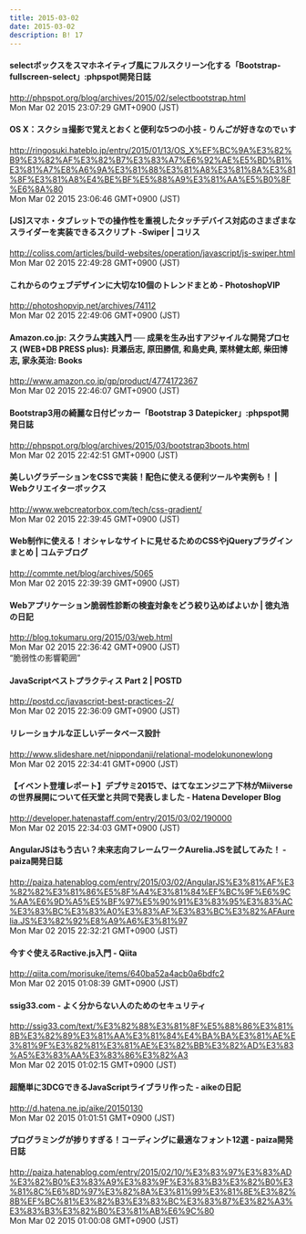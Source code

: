 ```yaml
---
title: 2015-03-02
date: 2015-03-02
description: B! 17
---
```


#### selectボックスをスマホネイティブ風にフルスクリーン化する「Bootstrap-fullscreen-select」:phpspot開発日誌
http://phpspot.org/blog/archives/2015/02/selectbootstrap.html<br>
Mon Mar 02 2015 23:07:29 GMT+0900 (JST)<br>


#### OS X：スクショ撮影で覚えとおくと便利な5つの小技 - りんごが好きなのでぃす
http://ringosuki.hateblo.jp/entry/2015/01/13/OS_X%EF%BC%9A%E3%82%B9%E3%82%AF%E3%82%B7%E3%83%A7%E6%92%AE%E5%BD%B1%E3%81%A7%E8%A6%9A%E3%81%88%E3%81%A8%E3%81%8A%E3%81%8F%E3%81%A8%E4%BE%BF%E5%88%A9%E3%81%AA%E5%B0%8F%E6%8A%80<br>
Mon Mar 02 2015 23:06:46 GMT+0900 (JST)<br>


####   [JS]スマホ・タブレットでの操作性を重視したタッチデバイス対応のさまざまなスライダーを実装できるスクリプト -Swiper | コリス
http://coliss.com/articles/build-websites/operation/javascript/js-swiper.html<br>
Mon Mar 02 2015 22:49:28 GMT+0900 (JST)<br>


#### これからのウェブデザインに大切な10個のトレンドまとめ - PhotoshopVIP
http://photoshopvip.net/archives/74112<br>
Mon Mar 02 2015 22:49:06 GMT+0900 (JST)<br>


#### Amazon.co.jp: スクラム実践入門 ── 成果を生み出すアジャイルな開発プロセス (WEB+DB PRESS plus): 貝瀬岳志, 原田勝信, 和島史典, 栗林健太郎, 柴田博志, 家永英治: Books
http://www.amazon.co.jp/gp/product/4774172367<br>
Mon Mar 02 2015 22:46:07 GMT+0900 (JST)<br>


#### Bootstrap3用の綺麗な日付ピッカー「Bootstrap 3 Datepicker」:phpspot開発日誌
http://phpspot.org/blog/archives/2015/03/bootstrap3boots.html<br>
Mon Mar 02 2015 22:42:51 GMT+0900 (JST)<br>


#### 美しいグラデーションをCSSで実装！配色に使える便利ツールや実例も！ | Webクリエイターボックス
http://www.webcreatorbox.com/tech/css-gradient/<br>
Mon Mar 02 2015 22:39:45 GMT+0900 (JST)<br>


#### Web制作に使える！オシャレなサイトに見せるためのCSSやjQueryプラグインまとめ | コムテブログ
http://commte.net/blog/archives/5065<br>
Mon Mar 02 2015 22:39:39 GMT+0900 (JST)<br>


#### Webアプリケーション脆弱性診断の検査対象をどう絞り込めばよいか | 徳丸浩の日記
http://blog.tokumaru.org/2015/03/web.html<br>
Mon Mar 02 2015 22:36:42 GMT+0900 (JST)<br>
“脆弱性の影響範囲”


#### JavaScriptベストプラクティス Part 2 | POSTD
http://postd.cc/javascript-best-practices-2/<br>
Mon Mar 02 2015 22:36:09 GMT+0900 (JST)<br>


#### リレーショナルな正しいデータベース設計
http://www.slideshare.net/nippondanji/relational-modelokunonewlong<br>
Mon Mar 02 2015 22:34:41 GMT+0900 (JST)<br>


#### 【イベント登壇レポート】デブサミ2015で、はてなエンジニア下林がMiiverseの世界展開について任天堂と共同で発表しました - Hatena Developer Blog
http://developer.hatenastaff.com/entry/2015/03/02/190000<br>
Mon Mar 02 2015 22:34:03 GMT+0900 (JST)<br>


#### AngularJSはもう古い？未来志向フレームワークAurelia.JSを試してみた！ - paiza開発日誌
http://paiza.hatenablog.com/entry/2015/03/02/AngularJS%E3%81%AF%E3%82%82%E3%81%86%E5%8F%A4%E3%81%84%EF%BC%9F%E6%9C%AA%E6%9D%A5%E5%BF%97%E5%90%91%E3%83%95%E3%83%AC%E3%83%BC%E3%83%A0%E3%83%AF%E3%83%BC%E3%82%AFAurelia.JS%E3%82%92%E8%A9%A6%E3%81%97<br>
Mon Mar 02 2015 22:32:21 GMT+0900 (JST)<br>


#### 今すぐ使えるRactive.js入門 - Qiita
http://qiita.com/morisuke/items/640ba52a4acb0a6bdfc2<br>
Mon Mar 02 2015 01:08:39 GMT+0900 (JST)<br>


#### ssig33.com - よく分からない人のためのセキュリティ
http://ssig33.com/text/%E3%82%88%E3%81%8F%E5%88%86%E3%81%8B%E3%82%89%E3%81%AA%E3%81%84%E4%BA%BA%E3%81%AE%E3%81%9F%E3%82%81%E3%81%AE%E3%82%BB%E3%82%AD%E3%83%A5%E3%83%AA%E3%83%86%E3%82%A3<br>
Mon Mar 02 2015 01:02:15 GMT+0900 (JST)<br>


#### 超簡単に3DCGできるJavaScriptライブラリ作った - aikeの日記
http://d.hatena.ne.jp/aike/20150130<br>
Mon Mar 02 2015 01:01:51 GMT+0900 (JST)<br>


#### プログラミングが捗りすぎる！コーディングに最適なフォント12選 - paiza開発日誌
http://paiza.hatenablog.com/entry/2015/02/10/%E3%83%97%E3%83%AD%E3%82%B0%E3%83%A9%E3%83%9F%E3%83%B3%E3%82%B0%E3%81%8C%E6%8D%97%E3%82%8A%E3%81%99%E3%81%8E%E3%82%8B%EF%BC%81%E3%82%B3%E3%83%BC%E3%83%87%E3%82%A3%E3%83%B3%E3%82%B0%E3%81%AB%E6%9C%80<br>
Mon Mar 02 2015 01:00:08 GMT+0900 (JST)<br>


